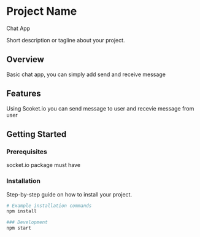# Project Name
Chat App

Short description or tagline about your project.

## Overview

Basic chat app, you can simply add send and receive message

## Features

Using Scoket.io you can send message to user and recevie message from user

## Getting Started

### Prerequisites

socket.io package must have

### Installation

Step-by-step guide on how to install your project.

```bash
# Example installation commands
npm install

### Development
npm start